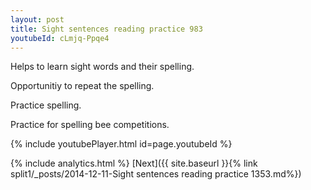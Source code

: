 ```yaml
---
layout: post
title: Sight sentences reading practice 983
youtubeId: cLmjq-Ppqe4
---
```

 
 
Helps to learn sight words and their spelling.

Opportunitiy to repeat the spelling. 

Practice spelling. 
 
Practice for spelling bee competitions. 
 
{% include youtubePlayer.html id=page.youtubeId %}
 
 
{% include analytics.html %} 
[Next]({{ site.baseurl }}{% link  split1/_posts/2014-12-11-Sight sentences reading practice 1353.md%})
 
